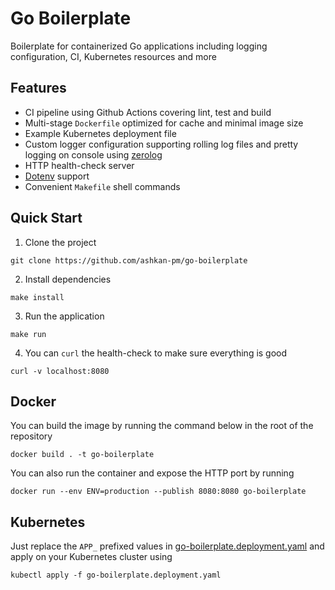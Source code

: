 # Go Boilerplate

Boilerplate for containerized Go applications including logging configuration, CI, Kubernetes resources and more

## Features
- CI pipeline using Github Actions covering lint, test and build
- Multi-stage `Dockerfile` optimized for cache and minimal image size
- Example Kubernetes deployment file
- Custom logger configuration supporting rolling log files and pretty logging on console using [zerolog](https://github.com/rs/zerolog)
- HTTP health-check server
- [Dotenv](https://github.com/joho/godotenv) support
- Convenient `Makefile` shell commands

## Quick Start
1. Clone the project
```shell
git clone https://github.com/ashkan-pm/go-boilerplate
```
2. Install dependencies
```shell
make install
```
3. Run the application
```shell
make run
```
4. You can `curl` the health-check to make sure everything is good
```shell
curl -v localhost:8080
```

## Docker
You can build the image by running the command below in the root of the repository
```shell
docker build . -t go-boilerplate
```

You can also run the container and expose the HTTP port by running
```shell
docker run --env ENV=production --publish 8080:8080 go-boilerplate
```

## Kubernetes
Just replace the `APP_` prefixed values in [go-boilerplate.deployment.yaml](https://github.com/ashkan-pm/go-boilerplate/blob/master/k8s/go-boilerplate.deployment.yaml) and apply on your Kubernetes cluster using
```shell
kubectl apply -f go-boilerplate.deployment.yaml
```
